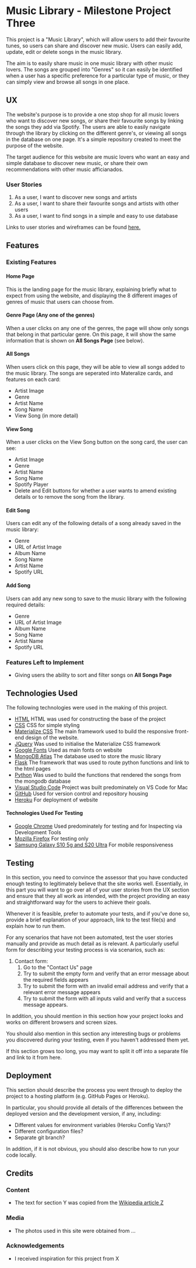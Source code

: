 # Music Library - Milestone Project Three

This project is a "Music Library", which will allow users to add their favourite tunes, so users can share and discover new music. Users can easily add, update, edit or delete songs in the music library.

The aim is to easily share music in one music library with other music lovers. The songs are grouped into "Genres" so it can easily be identified when a user has a specific preference for a particular type of music, or they can simply view and browse all songs in one place.
 
## UX

The website's purpose is to provide a one stop shop for all music lovers who want to discover new songs, or share their favourite songs by linking the songs they add via Spotify. The users are able to easily navigate through the library by clicking on the different genre's, or viewing all songs in the database on one page. It's a simple repository created to meet the purpose of the website.

The target audience for this website are music lovers who want an easy and simple database to discover new music, or share their own recommendations with other music afficianados.

### User Stories
1. As a user, I want to discover new songs and artists
2. As a user, I want to share their favourite songs and artists with other users
3. As a user, I want to find songs in a simple and easy to use database

Links to user stories and wireframes can be found [here.](/UX)

## Features
### Existing Features

#### Home Page
This is the landing page for the music library, explaining briefly what to expect from using the website, and displaying the 8 different images of genres of music that users can choose from.

#### Genre Page (Any one of the genres)
When a user clicks on any one of the genres, the page will show only songs that belong in that particular genre. On this page, it will show the same information that is shown on **All Songs Page** (see below).

#### All Songs
When users click on this page, they will be able to view all songs added to the music library. The songs are seperated into Materalize cards, and features on each card:
- Artist Image
- Genre
- Artist Name
- Song Name
- View Song (in more detail)

#### View Song
When a user clicks on the View Song button on the song card, the user can see:
- Artist Image
- Genre
- Artist Name
- Song Name
- Spotify Player
- Delete and Edit buttons for whether a user wants to amend existing details or to remove the song from the library.

#### Edit Song
Users can edit any of the following details of a song already saved in the music library:
- Genre
- URL of Artist Image
- Album Name
- Song Name
- Artist Name
- Spotify URL

#### Add Song
Users can add any new song to save to the music library with the following required details:
- Genre
- URL of Artist Image
- Album Name
- Song Name
- Artist Name
- Spotify URL

### Features Left to Implement
- Giving users the ability to sort and filter songs on **All Songs Page**

## Technologies Used

The following technologies were used in the making of this project.

- [HTML](https://www.w3schools.com/html/) HTML was used for constructing the base of the project
- [CSS](https://www.w3schools.com/css/) CSS for simple styling
- [Materialize CSS](https://materializecss.com/) The main framework used to build the responsive front-end design of the website.
- [JQuery](https://jquery.com) Was used to initialise the Materialize CSS framework
- [Google Fonts](https://fonts.google.com/) Used as main fonts on website
- [MongoDB Atlas](https://www.mongodb.com/cloud/atlas) The database used to store the music library
- [Flask](https://www.fullstackpython.com/flask.html) The framework that was used to route python functions and link to the html pages
- [Python](https://www.python.org/) Was used to build the functions that rendered the songs from the mongodb database
- [Visual Studio Code](https://code.visualstudio.com/) Project was built predominately on VS Code for Mac
- [GitHub](https://github.com/) Used for version control and repository housing
- [Heroku](https://heroku.com) For deployment of website

#### Technologies Used For Testing
- [Google Chrome](https://www.google.com/chrome/) Used predominately for testing and for Inspecting via Development Tools
- [Mozilla Firefox](https://www.mozilla.org/en-US/exp/) For testing only
- [Samsung Galaxy S10 5g and S20 Ultra](https://www.samsung.com.au) For mobile responsiveness

## Testing

In this section, you need to convince the assessor that you have conducted enough testing to legitimately believe that the site works well. Essentially, in this part you will want to go over all of your user stories from the UX section and ensure that they all work as intended, with the project providing an easy and straightforward way for the users to achieve their goals.

Whenever it is feasible, prefer to automate your tests, and if you've done so, provide a brief explanation of your approach, link to the test file(s) and explain how to run them.

For any scenarios that have not been automated, test the user stories manually and provide as much detail as is relevant. A particularly useful form for describing your testing process is via scenarios, such as:

1. Contact form:
    1. Go to the "Contact Us" page
    2. Try to submit the empty form and verify that an error message about the required fields appears
    3. Try to submit the form with an invalid email address and verify that a relevant error message appears
    4. Try to submit the form with all inputs valid and verify that a success message appears.

In addition, you should mention in this section how your project looks and works on different browsers and screen sizes.

You should also mention in this section any interesting bugs or problems you discovered during your testing, even if you haven't addressed them yet.

If this section grows too long, you may want to split it off into a separate file and link to it from here.

## Deployment

This section should describe the process you went through to deploy the project to a hosting platform (e.g. GitHub Pages or Heroku).

In particular, you should provide all details of the differences between the deployed version and the development version, if any, including:
- Different values for environment variables (Heroku Config Vars)?
- Different configuration files?
- Separate git branch?

In addition, if it is not obvious, you should also describe how to run your code locally.


## Credits

### Content
- The text for section Y was copied from the [Wikipedia article Z](https://en.wikipedia.org/wiki/Z)

### Media
- The photos used in this site were obtained from ...

### Acknowledgements

- I received inspiration for this project from X
